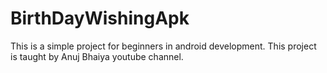 # BirthDayWishingApk
This is a simple project for beginners in android development. This project is taught by Anuj Bhaiya youtube channel. 
